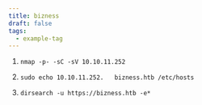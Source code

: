 ```yaml
---
title: bizness
draft: false
tags:
  - example-tag
---
```

1. `nmap -p- -sC -sV 10.10.11.252`

2. `sudo echo 10.10.11.252.   bizness.htb /etc/hosts`

3. `dirsearch -u https://bizness.htb -e*`